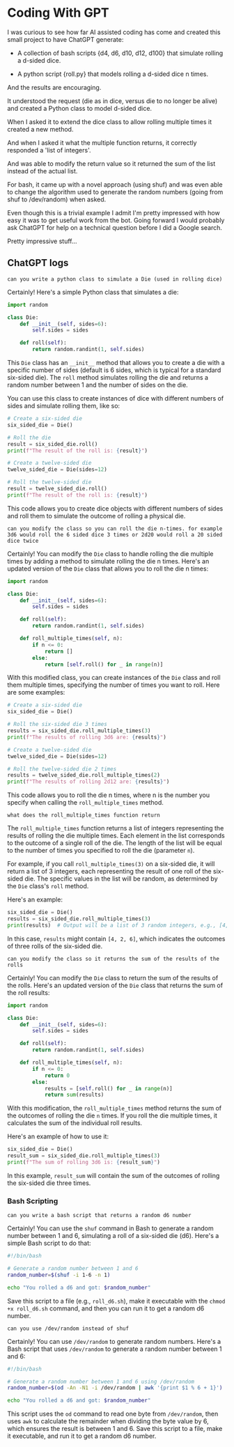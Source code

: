 # Coding With GPT

I was curious to see how far AI assisted coding has come and created this small project to have ChatGPT generate:

+ A collection of bash scripts {d4, d6, d10, d12, d100} that simulate rolling a d-sided dice.

+ A python script {roll.py} that models rolling a d-sided dice n times.

And the results are encouraging.

It understood the request (die as in dice, versus die to no longer be alive) and created a Python class to model d-sided dice.

When I asked it to extend the dice class to allow rolling multiple times it created a new method.

And when I asked it what the multiple function returns, it correctly responded a 'list of integers'.

And was able to modify the return value so it returned the sum of the list instead of the actual list.


For bash, it came up with a novel approach (using shuf) and was even able to change the algorithm used to generate the random numbers (going from shuf to /dev/random) when asked.

Even though this is a trivial example I admit I'm pretty impressed with how easy it was to get useful work from the bot. Going forward I would probably ask ChatGPT for help on a technical question before I did a Google search.

Pretty impressive stuff...


## ChatGPT logs

```
can you write a python class to simulate a Die (used in rolling dice)
```


Certainly! Here's a simple Python class that simulates a die:

```python
import random

class Die:
    def __init__(self, sides=6):
        self.sides = sides

    def roll(self):
        return random.randint(1, self.sides)
```

This `Die` class has an `__init__` method that allows you to create a die with a specific number of sides (default is 6 sides, which is typical for a standard six-sided die). The `roll` method simulates rolling the die and returns a random number between 1 and the number of sides on the die.

You can use this class to create instances of dice with different numbers of sides and simulate rolling them, like so:

```python
# Create a six-sided die
six_sided_die = Die()

# Roll the die
result = six_sided_die.roll()
print(f"The result of the roll is: {result}")

# Create a twelve-sided die
twelve_sided_die = Die(sides=12)

# Roll the twelve-sided die
result = twelve_sided_die.roll()
print(f"The result of the roll is: {result}")
```

This code allows you to create dice objects with different numbers of sides and roll them to simulate the outcome of rolling a physical die.

```
can you modify the class so you can roll the die n-times. for example 3d6 would roll the 6 sided dice 3 times or 2d20 would roll a 20 sided dice twice
```

Certainly! You can modify the `Die` class to handle rolling the die multiple times by adding a method to simulate rolling the die n times. Here's an updated version of the `Die` class that allows you to roll the die n times:

```python
import random

class Die:
    def __init__(self, sides=6):
        self.sides = sides

    def roll(self):
        return random.randint(1, self.sides)

    def roll_multiple_times(self, n):
        if n <= 0:
            return []
        else:
            return [self.roll() for _ in range(n)]
```

With this modified class, you can create instances of the `Die` class and roll them multiple times, specifying the number of times you want to roll. Here are some examples:

```python
# Create a six-sided die
six_sided_die = Die()

# Roll the six-sided die 3 times
results = six_sided_die.roll_multiple_times(3)
print(f"The results of rolling 3d6 are: {results}")

# Create a twelve-sided die
twelve_sided_die = Die(sides=12)

# Roll the twelve-sided die 2 times
results = twelve_sided_die.roll_multiple_times(2)
print(f"The results of rolling 2d12 are: {results}")
```

This code allows you to roll the die n times, where n is the number you specify when calling the `roll_multiple_times` method.

```
what does the roll_multiple_times function return
```

The `roll_multiple_times` function returns a list of integers representing the results of rolling the die multiple times. Each element in the list corresponds to the outcome of a single roll of the die. The length of the list will be equal to the number of times you specified to roll the die (parameter `n`).

For example, if you call `roll_multiple_times(3)` on a six-sided die, it will return a list of 3 integers, each representing the result of one roll of the six-sided die. The specific values in the list will be random, as determined by the `Die` class's `roll` method.

Here's an example:

```python
six_sided_die = Die()
results = six_sided_die.roll_multiple_times(3)
print(results)  # Output will be a list of 3 random integers, e.g., [4, 2, 6]
```

In this case, `results` might contain `[4, 2, 6]`, which indicates the outcomes of three rolls of the six-sided die.

```
can you modify the class so it returns the sum of the results of the rolls

```

Certainly! You can modify the `Die` class to return the sum of the results of the rolls. Here's an updated version of the `Die` class that returns the sum of the roll results:

```python
import random

class Die:
    def __init__(self, sides=6):
        self.sides = sides

    def roll(self):
        return random.randint(1, self.sides)

    def roll_multiple_times(self, n):
        if n <= 0:
            return 0
        else:
            results = [self.roll() for _ in range(n)]
            return sum(results)
```

With this modification, the `roll_multiple_times` method returns the sum of the outcomes of rolling the die `n` times. If you roll the die multiple times, it calculates the sum of the individual roll results.

Here's an example of how to use it:

```python
six_sided_die = Die()
result_sum = six_sided_die.roll_multiple_times(3)
print(f"The sum of rolling 3d6 is: {result_sum}")
```

In this example, `result_sum` will contain the sum of the outcomes of rolling the six-sided die three times.




### Bash Scripting

```
can you write a bash script that returns a random d6 number

```

Certainly! You can use the `shuf` command in Bash to generate a random number between 1 and 6, simulating a roll of a six-sided die (d6). Here's a simple Bash script to do that:

```bash
#!/bin/bash

# Generate a random number between 1 and 6
random_number=$(shuf -i 1-6 -n 1)

echo "You rolled a d6 and got: $random_number"
```

Save this script to a file (e.g., `roll_d6.sh`), make it executable with the `chmod +x roll_d6.sh` command, and then you can run it to get a random d6 number.

```
can you use /dev/random instead of shuf

```

Certainly! You can use `/dev/random` to generate random numbers. Here's a Bash script that uses `/dev/random` to generate a random number between 1 and 6:

```bash
#!/bin/bash

# Generate a random number between 1 and 6 using /dev/random
random_number=$(od -An -N1 -i /dev/random | awk '{print $1 % 6 + 1}')

echo "You rolled a d6 and got: $random_number"
```

This script uses the `od` command to read one byte from `/dev/random`, then uses `awk` to calculate the remainder when dividing the byte value by 6, which ensures the result is between 1 and 6. Save this script to a file, make it executable, and run it to get a random d6 number.
